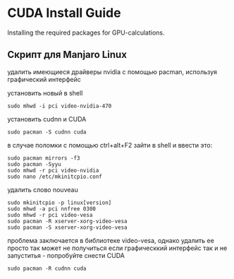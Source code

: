 # CUDA Install Guide

Installing the required packages for GPU-calculations.

## Скрипт для Manjaro Linux

удалить имеющиеся драйверы nvidia с помощью pacman, используя графический интерфейс

установить новый в shell

```shell
sudo mhwd -i pci video-nvidia-470
```
установить cudnn и CUDA

```shell
sudo pacman -S cudnn cuda
```
в случае поломки с помощью ctrl+alt+F2 зайти в shell и ввести это:


```shell
sudo pacman mirrors -f3
sudo pacman -Syyu
sudo mhwd -r pci video-nvidia
sudo nano /etc/mkinitcpio.conf
```
удалить слово nouveau


```shell
sudo mkinitcpio -p linux[version]
sudo mhwd -a pci nnfree 0300
sudo mhwd -r pci video-vesa
sudo pacman -R xserver-xorg-video-vesa
sudo pacman -S xserver-xorg-video-vesa
```
проблема заключается в библиотеке video-vesa, однако удалить ее просто так может не получиться
если графическкий интерфейс так и не запуститья - попробуйте снести CUDA



```shell
sudo pacman -R cudnn cuda
```
